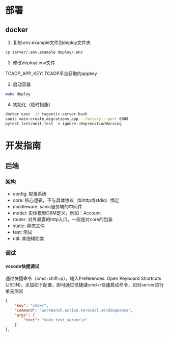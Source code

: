 # 部署

## docker

1. 复制.env.example文件到deploy文件夹
``` bash
cp server/.env.example deploy/.env
```

2. 修改deploy/.env文件

TCADP_APP_KEY: TCADP平台获取的appkey

3. 启动容器
``` bash
make deploy
```

4. 初始化（临时措施）
``` bash
docker exec -it tagentic-server bash
sanic main:create_migrations_app --factory --port 8888
pytest test/unit_test -W ignore::DeprecationWarning
```

# 开发指南

## 后端

### 架构

- config: 配置系统
- core: 核心逻辑，不与具体协议（如http或stdio）绑定
- middleware: sanic服务端的中间件
- model: 实体模型ORM定义，例如：Account
- router: 对外暴露的http入口，一般是对core的包装
- static: 静态文件
- test: 测试
- util: 其他辅助类

### 调试

#### vscode快捷调试

通过快捷命令（cmd+shift+p），输入Preferences: Open Keyboard Shortcuts (JSON)，添加如下配置，即可通过快捷键cmd+r快速启动命令，如对server进行单元测试

``` json
{
    "key": "cmd+r",
    "command": "workbench.action.terminal.sendSequence",
    "args": {
        "text": "make test_server\n"
    }
},
```